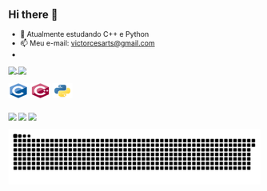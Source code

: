 ## Hi there 👋
- 🌱 Atualmente estudando C++ e Python
- 📫 Meu e-mail: victorcesarts@gmail.com
- 
<a href="https://github.com/victorcesarts/github-readme-stats">
  <img align="center" src="https://github-readme-stats.vercel.app/api/pin/?username=victorcesarts&repo=github-readme-stats&theme=buefy" />
</a>
<a href="https://github.com/victorcesarts/victorcesarts.github.io">
  <img align="center" src="https://github-readme-stats.vercel.app/api/pin/?username=victorcesarts&repo=victorcesarts.github.io&theme=buefy" />
</a>
<div style="display: inline_block"><br>
  <img align="center" alt="C" height="30" width="40" src="https://raw.githubusercontent.com/devicons/devicon/master/icons/c/c-original.svg">
  <img align="center" alt="C++" height="30" width="40" src="https://raw.githubusercontent.com/devicons/devicon/master/icons/cplusplus/cplusplus-original.svg">
  <img align="center" alt="Python" height="30" width="40" src="https://raw.githubusercontent.com/devicons/devicon/master/icons/python/python-original.svg">
</div>
  
  ##
  
  <div> 
   <a href="https://instagram.com/victor_csaar" target="_blank"><img src="https://img.shields.io/badge/-Instagram-%23E4405F?style=for-the-badge&logo=instagram&logoColor=white" target="_blank"></a>
  <a href = "mailto:victorcesarts@gmail.com"><img src="https://img.shields.io/badge/-Gmail-%23333?style=for-the-badge&logo=gmail&logoColor=white" target="_blank"></a>
  <a href="https://www.linkedin.com/in/victor-cesar-teixeira-santos/" target="_blank"><img src="https://img.shields.io/badge/-LinkedIn-%230077B5?style=for-the-badge&logo=linkedin&logoColor=white" target="_blank"></a> 
 
  ![Snake animation](https://github.com/victorcesarts/victorcesarts/blob/output/github-contribution-grid-snake.svg)
 
</div>
